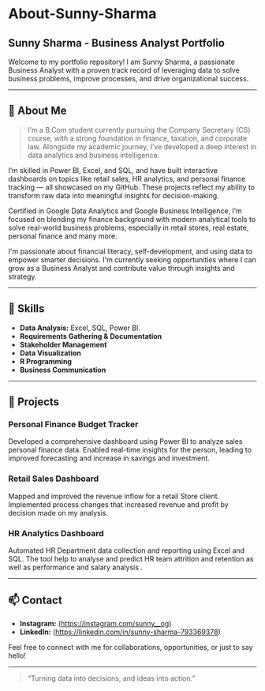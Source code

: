 # About-Sunny-Sharma
## Sunny Sharma - Business Analyst Portfolio

Welcome to my portfolio repository! I am Sunny Sharma, a passionate Business Analyst with a proven track record of leveraging data to solve business problems, improve processes, and drive organizational success.

---

## 👤 About Me
> I’m a B.Com student currently pursuing the Company Secretary (CS) course, with a strong foundation in finance, taxation, and corporate law. Alongside my academic journey, I’ve developed a deep interest in data analytics and business intelligence.

I’m skilled in Power BI, Excel, and SQL, and have built interactive dashboards on topics like retail sales, HR analytics, and personal finance tracking — all showcased on my GitHub. These projects reflect my ability to transform raw data into meaningful insights for decision-making.

Certified in Google Data Analytics and Google Business Intelligence, I’m focused on blending my finance background with modern analytical tools to solve real-world business problems, especially in retail stores, real estate, personal finance and many more.

I'm passionate about financial literacy, self-development, and using data to empower smarter decisions. I'm currently seeking opportunities where I can grow as a Business Analyst and contribute value through insights and strategy.



---

## 💼 Skills

- **Data Analysis:** Excel, SQL, Power BI.
- **Requirements Gathering & Documentation**
- **Stakeholder Management**
- **Data Visualization**
- **R Programming**
- **Business Communication**

---

## 🚀 Projects

### Personal Finance Budget Tracker
Developed a comprehensive dashboard using Power BI to analyze sales personal finance data. Enabled real-time insights for the person, leading to improved forecasting and  increase in savings and investment.

### Retail Sales Dashboard
Mapped and improved the revenue inflow for a retail Store client. Implemented process changes that increased revenue and profit by decision made on my analysis.

### HR Analytics Dashboard
Automated HR Department data collection and reporting using Excel and SQL. The tool help to analyse and predict  HR team attrition and retention as well as performance and salary analysis .

---

## 📫 Contact

- **Instagram:** (https://instagram.com/sunny__og)
- **LinkedIn:** (https://linkedin.com/in/sunny-sharma-793369378)

Feel free to connect with me for collaborations, opportunities, or just to say hello!

---

> “Turning data into decisions, and ideas into action.”
